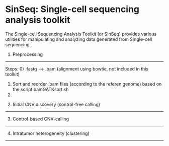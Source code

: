 SinSeq: Single-cell sequencing analysis toolkit
=======

The Single-cell Sequencing Analysis Toolkit (or SinSeq) provides various utilities for manipulating and analyzing data generated from Single-cell sequencing.


1. Preprocessing
-----------


Steps:
0) .fastq --> .bam (alignment using bowtie, not included in this toolkit)  <br />
1) Sort and reorder .bam files (according to the referen genome) based on the script bamGATKsort.sh
2) 




2. Initial CNV discovery (control-free calling)
-----------



3. Control-based CNV-calling 
-----------




4. Intratumor heterogeneity (clustering)
-----------
